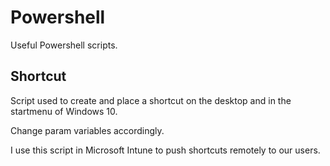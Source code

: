 # Powershell
Useful Powershell scripts.

## Shortcut
Script used to create and place a shortcut on the desktop and in the startmenu of Windows 10.

Change param variables accordingly.

I use this script in Microsoft Intune to push shortcuts remotely to our users.
